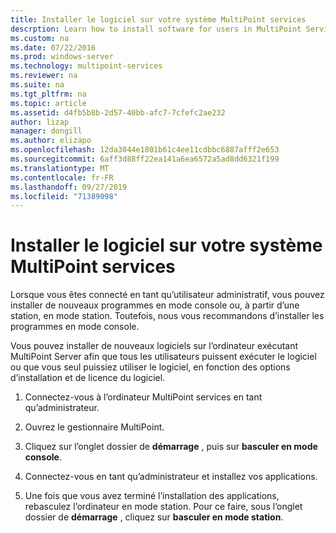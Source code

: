 ```yaml
---
title: Installer le logiciel sur votre système MultiPoint services
descrption: Learn how to install software for users in MultiPoint Services
ms.custom: na
ms.date: 07/22/2016
ms.prod: windows-server
ms.technology: multipoint-services
ms.reviewer: na
ms.suite: na
ms.tgt_pltfrm: na
ms.topic: article
ms.assetid: d4fb5b8b-2d57-40bb-afc7-7cfefc2ae232
author: lizap
manager: dongill
ms.author: elizapo
ms.openlocfilehash: 12da3044e1801b61c4ee11cdbbc6887afff2e653
ms.sourcegitcommit: 6aff3d88ff22ea141a6ea6572a5ad8dd6321f199
ms.translationtype: MT
ms.contentlocale: fr-FR
ms.lasthandoff: 09/27/2019
ms.locfileid: "71389098"
---
```

# <a name="install-software-on-your-multipoint-services-system"></a>Installer le logiciel sur votre système MultiPoint services
Lorsque vous êtes connecté en tant qu’utilisateur administratif, vous pouvez installer de nouveaux programmes en mode console ou, à partir d’une station, en mode station. Toutefois, nous vous recommandons d’installer les programmes en mode console.  
  
Vous pouvez installer de nouveaux logiciels sur l’ordinateur exécutant MultiPoint Server afin que tous les utilisateurs puissent exécuter le logiciel ou que vous seul puissiez utiliser le logiciel, en fonction des options d’installation et de licence du logiciel.  
   
1.  Connectez-vous à l’ordinateur MultiPoint services en tant qu’administrateur.  
  
2.  Ouvrez le gestionnaire MultiPoint.  
  
3.  Cliquez sur l’onglet dossier de **démarrage** , puis sur **basculer en mode console**.  
  
4.  Connectez-vous en tant qu’administrateur et installez vos applications.  
  
5.  Une fois que vous avez terminé l’installation des applications, rebasculez l’ordinateur en mode station. Pour ce faire, sous l’onglet dossier de **démarrage** , cliquez sur **basculer en mode station**.  